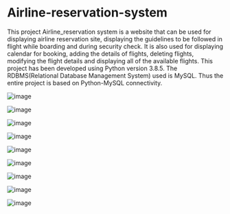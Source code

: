 # Airline-reservation-system
This project Airline_reservation system is a website that can be used for displaying airline reservation site, displaying the guidelines to be followed in
flight while boarding and during security check. It is also used for displaying calendar for booking, adding the details of flights, deleting flights, modifying the flight details and displaying all of the available flights. This project has been developed using Python version 3.8.5. The RDBMS(Relational Database Management System) used is MySQL. Thus the entire project is based on Python-MySQL connectivity.

![image](https://github.com/Meenalbagare/Airline-reservation-system/assets/99323366/fca98327-e465-4e1e-a938-4334deadd622)

![image](https://github.com/Meenalbagare/Airline-reservation-system/assets/99323366/698ce3eb-4d62-4681-a82d-1b44ccff137a)

![image](https://github.com/Meenalbagare/Airline-reservation-system/assets/99323366/a4e2ca61-7114-4973-a33e-2015d6a251a9)

![image](https://github.com/Meenalbagare/Airline-reservation-system/assets/99323366/247bed4a-8fc9-4353-8f9e-ad49201904c7)

![image](https://github.com/Meenalbagare/Airline-reservation-system/assets/99323366/761ede2d-7695-4cce-853f-cfec649fea69)

![image](https://github.com/Meenalbagare/Airline-reservation-system/assets/99323366/f8e0dd65-ceed-4be7-807f-5c5a01d5653f)

![image](https://github.com/Meenalbagare/Airline-reservation-system/assets/99323366/2e502898-83af-4d42-b8cd-cb92df05942b)

![image](https://github.com/Meenalbagare/Airline-reservation-system/assets/99323366/81632128-d0b1-4463-ae4f-fb5e4c89a7b7)

![image](https://github.com/Meenalbagare/Airline-reservation-system/assets/99323366/9794e1cb-fd6d-4afb-a881-76d2dc524657)






